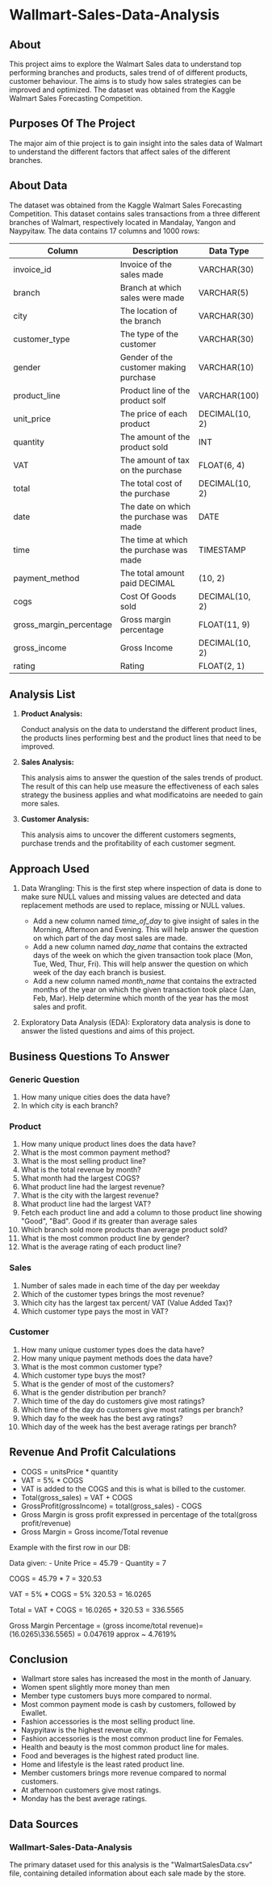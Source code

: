 # Wallmart-Sales-Data-Analysis

## About

This project aims to explore the Walmart Sales data to understand top performing branches and products, sales trend of of different products, customer behaviour. The aims is to study how sales strategies can be improved and optimized. The dataset was obtained from the Kaggle Walmart Sales Forecasting Competition.

## Purposes Of The Project

The major aim of thie project is to gain insight into the sales data of Walmart to understand the different factors that affect sales of the different branches.

## About Data

The dataset was obtained from the Kaggle Walmart Sales Forecasting Competition. This dataset contains sales transactions from a three different branches of Walmart, respectively located in Mandalay, Yangon and Naypyitaw. The data contains 17 columns and 1000 rows:

|Column|Description|Data Type|
|---|---|---|
|invoice_id|Invoice of the sales made|VARCHAR(30)|
|branch|Branch at which sales were made|VARCHAR(5)|
|city|The location of the branch|VARCHAR(30)|
|customer_type|The type of the customer|VARCHAR(30)|
|gender|Gender of the customer making purchase|VARCHAR(10)|
|product_line|	Product line of the product solf	|VARCHAR(100)|
|unit_price|	The price of each product|	DECIMAL(10, 2)|
|quantity|	The amount of the product sold|	INT|
|VAT|	The amount of tax on the purchase|	FLOAT(6, 4)|
|total|	The total cost of the purchase|	DECIMAL(10, 2)|
|date|	The date on which the purchase was made|	DATE|
|time|	The time at which the purchase was made	|TIMESTAMP|
|payment_method|	The total amount paid	DECIMAL|(10, 2)|
|cogs|	Cost Of Goods sold	|DECIMAL(10, 2)|
|gross_margin_percentage|	Gross margin percentage|	FLOAT(11, 9)|
|gross_income	|Gross Income	|DECIMAL(10, 2)|
|rating|	Rating|	FLOAT(2, 1)|


## Analysis List
  1. **Product Analysis:**

     Conduct analysis on the data to understand the different product lines, the products lines performing best and the product lines that need to be improved.

  3. **Sales Analysis:**

     This analysis aims to answer the question of the sales trends of product. The result of this can help use measure the effectiveness of each sales strategy the business applies and what modificatoins are needed to gain more sales.

  3. **Customer Analysis:**

     This analysis aims to uncover the different customers segments, purchase trends and the profitability of each customer segment.


## Approach Used
1. Data Wrangling: This is the first step where inspection of data is done to make sure NULL values and missing values are detected and data replacement methods are used to replace, missing or NULL values.

   - Add a new column named _time_of_day_ to give insight of sales in the Morning, Afternoon and Evening. This will help answer the question on which part of the day most sales are made.
   - Add a new column named _day_name_ that contains the extracted days of the week on which the given transaction took place (Mon, Tue, Wed, Thur, Fri). This will help answer the question on which week of the day each branch is busiest.
   - Add a new column named _month_name_ that contains the extracted months of the year on which the given transaction took place (Jan, Feb, Mar). Help determine which month of the year has the most sales and profit.

2. Exploratory Data Analysis (EDA): Exploratory data analysis is done to answer the listed questions and aims of this project.

## Business Questions To Answer

### Generic Question
1. How many unique cities does the data have?
2. In which city is each branch?

### Product
1. How many unique product lines does the data have?
2. What is the most common payment method?
3. What is the most selling product line?
4. What is the total revenue by month?
5. What month had the largest COGS?
6. What product line had the largest revenue?
7. What is the city with the largest revenue?
8. What product line had the largest VAT?
9. Fetch each product line and add a column to those product line showing "Good", "Bad". Good if its greater than average sales
10. Which branch sold more products than average product sold?
11. What is the most common product line by gender?
12. What is the average rating of each product line?

### Sales
1. Number of sales made in each time of the day per weekday
2. Which of the customer types brings the most revenue?
3. Which city has the largest tax percent/ VAT (Value Added Tax)?
4. Which customer type pays the most in VAT?

### Customer
1. How many unique customer types does the data have?
2. How many unique payment methods does the data have?
3. What is the most common customer type?
4. Which customer type buys the most?
5. What is the gender of most of the customers?
6. What is the gender distribution per branch?
7. Which time of the day do customers give most ratings?
8. Which time of the day do customers give most ratings per branch?
9. Which day fo the week has the best avg ratings?
10. Which day of the week has the best average ratings per branch?


## Revenue And Profit Calculations
- COGS = unitsPrice * quantity 
-  VAT = 5% * COGS 
-  VAT is added to the COGS and this is what is billed to the customer.
-  Total(gross_sales) = VAT + COGS 
-  GrossProfit(grossIncome) = total(gross_sales) - COGS 
- Gross Margin is gross profit expressed in percentage of the total(gross profit/revenue)
- Gross Margin = Gross income/Total revenue

 
 Example with the first row in our DB:
  
   Data given:
    - Unite Price = 45.79 
    - Quantity = 7 

COGS = 45.79 * 7 = 320.53 

VAT = 5% * COGS 
= 5% 320.53 = 16.0265 

Total = VAT + COGS = 16.0265 + 320.53 = 336.5565

Gross Margin Percentage = (gross income/total revenue)=(16.0265\336.5565) = 0.047619 approx ~ 4.7619%

## Conclusion

- Wallmart store sales has increased the most in the month of January.
- Women spent slightly more money than men
- Member type customers buys more compared to normal.
- Most common payment mode is cash by customers, followed by Ewallet.
- Fashion accessories is the most selling product line.
- Naypyitaw is the highest revenue city.
- Fashion accessories is the most common product line for Females.
- Health and beauty is the most common product line for males.
- Food and beverages is the highest rated product line.
- Home and lifestyle is the least rated product line.
- Member customers brings more revenue compared to normal customers.
- At afternoon customers give most ratings.
- Monday has the best average ratings.

## Data Sources

### Wallmart-Sales-Data-Analysis

The primary dataset used for this analysis is the "WalmartSalesData.csv" file, containing detailed information about each sale made by the store.






 





























